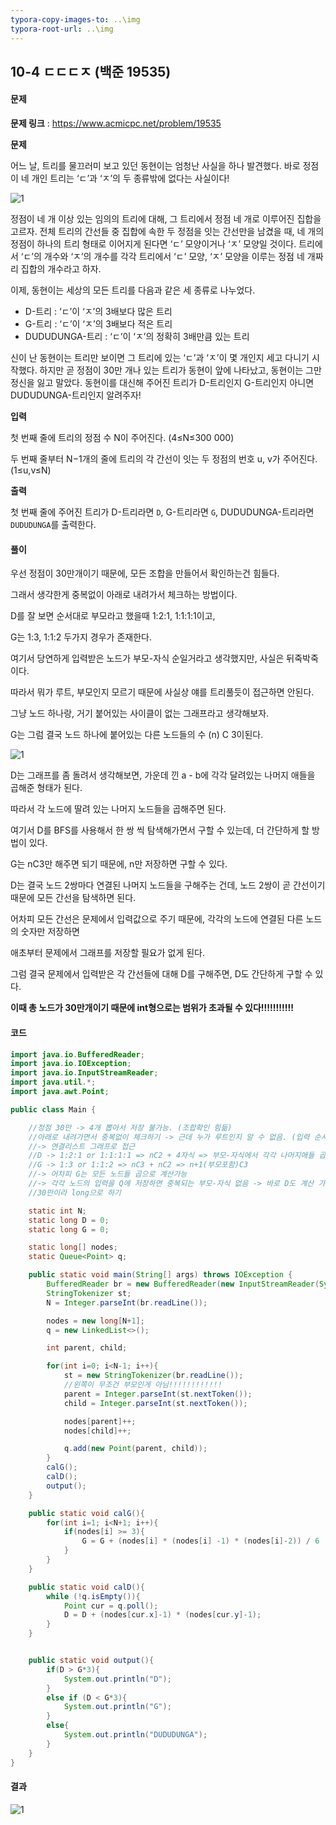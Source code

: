 ```yaml
---
typora-copy-images-to: ..\img
typora-root-url: ..\img
---
```


## 10-4 ㄷㄷㄷㅈ (백준 19535)

#### 문제

**문제 링크** : https://www.acmicpc.net/problem/19535

**문제**

어느 날, 트리를 물끄러미 보고 있던 동현이는 엄청난 사실을 하나 발견했다. 바로 정점이 네 개인 트리는 ‘ㄷ’과 ‘ㅈ’의 두 종류밖에 없다는 사실이다!

![1](problem-10-5-1.png)

정점이 네 개 이상 있는 임의의 트리에 대해, 그 트리에서 정점 네 개로 이루어진 집합을 고르자. 전체 트리의 간선들 중 집합에 속한 두 정점을 잇는 간선만을 남겼을 때, 네 개의 정점이 하나의 트리 형태로 이어지게 된다면 ‘ㄷ’ 모양이거나 ‘ㅈ’ 모양일 것이다. 트리에서 ‘ㄷ’의 개수와 ‘ㅈ’의 개수를 각각 트리에서 ‘ㄷ’ 모양, ‘ㅈ’ 모양을 이루는 정점 네 개짜리 집합의 개수라고 하자.

이제, 동현이는 세상의 모든 트리를 다음과 같은 세 종류로 나누었다.

- D-트리 : ‘ㄷ’이 ‘ㅈ’의 3배보다 많은 트리
- G-트리 : ‘ㄷ’이 ‘ㅈ’의 3배보다 적은 트리
- DUDUDUNGA-트리 : ‘ㄷ’이 ‘ㅈ’의 정확히 3배만큼 있는 트리

신이 난 동현이는 트리만 보이면 그 트리에 있는 ‘ㄷ’과 ‘ㅈ’이 몇 개인지 세고 다니기 시작했다. 하지만 곧 정점이 30만 개나 있는 트리가 동현이 앞에 나타났고, 동현이는 그만 정신을 잃고 말았다. 동현이를 대신해 주어진 트리가 D-트리인지 G-트리인지 아니면 DUDUDUNGA-트리인지 알려주자!

**입력**

첫 번째 줄에 트리의 정점 수 N이 주어진다. (4≤N≤300 000)

두 번째 줄부터 N−1개의 줄에 트리의 각 간선이 잇는 두 정점의 번호 u, v가 주어진다. (1≤u,v≤N)

**출력**

첫 번째 줄에 주어진 트리가 D-트리라면 `D`, G-트리라면 `G`, DUDUDUNGA-트리라면 `DUDUDUNGA`를 출력한다.



#### 풀이

우선 정점이 30만개이기 때문에, 모든 조합을 만들어서 확인하는건 힘들다.

그래서 생각한게 중복없이 아래로 내려가서 체크하는 방법이다.



D를 잘 보면 순서대로 부모라고 했을때 1:2:1, 1:1:1:1이고,

G는 1:3, 1:1:2 두가지 경우가 존재한다.



여기서 당연하게 입력받은 노드가 부모-자식 순일거라고 생각했지만, 사실은 뒤죽박죽이다.

따라서 뭐가 루트, 부모인지 모르기 때문에 사실상 얘를 트리풀듯이 접근하면 안된다.



그냥 노드 하나랑, 거기 붙어있는 사이클이 없는 그래프라고 생각해보자.

G는 그럼 결국 노드 하나에 붙어있는 다른 노드들의 수 (n) C 3이된다.

![1](solution-10-5)

D는 그래프를 좀 돌려서 생각해보면, 가운데 낀 a - b에 각각 달려있는 나머지 애들을 곱해준 형태가 된다.

따라서 각 노드에 딸려 있는 나머지 노드들을 곱해주면 된다.



여기서 D를 BFS를 사용해서 한 쌍 씩 탐색해가면서 구할 수 있는데, 더 간단하게 할 방법이 있다.



G는 nC3만 해주면 되기 때문에, n만 저장하면 구할 수 있다.

D는 결국 노드 2쌍마다 연결된 나머지 노드들을 구해주는 건데, 노드 2쌍이 곧 간선이기 때문에 모든 간선을 탐색하면 된다.

어차피 모든 간선은 문제에서 입력값으로 주기 때문에, 각각의 노드에 연결된 다른 노드의 숫자만 저장하면

애초부터 문제에서 그래프를 저장할 필요가 없게 된다.



그럼 결국 문제에서 입력받은 각 간선들에 대해 D를 구해주면, D도 간단하게 구할 수 있다.

**이때 총 노드가 30만개이기 때문에 int형으로는 범위가 초과될 수 있다!!!!!!!!!!!**







#### 코드

````java
import java.io.BufferedReader;
import java.io.IOException;
import java.io.InputStreamReader;
import java.util.*;
import java.awt.Point;

public class Main {

    //정점 30만 -> 4개 뽑아서 저장 불가능. (조합확인 힘듦)
    //아래로 내려가면서 중복없이 체크하기 -> 근데 누가 루트인지 알 수 없음. (입력 순서가 부모-자식이 아님)
    //-> 연결리스트 그래프로 접근
    //D -> 1:2:1 or 1:1:1:1 => nC2 + 4자식 => 부모-자식에서 각각 나머지애들 곱
    //G -> 1:3 or 1:1:2 => nC3 + nC2 => n+1(부모포함)C3
    //-> 어차피 G는 모든 노드들 곱으로 계산가능
    //-> 각각 노드의 입력을 Q에 저장하면 중복되는 부모-자식 없음 -> 바로 D도 계산 가능
    //30만이라 long으로 하기

    static int N;
    static long D = 0;
    static long G = 0;

    static long[] nodes;
    static Queue<Point> q;

    public static void main(String[] args) throws IOException {
        BufferedReader br = new BufferedReader(new InputStreamReader(System.in));
        StringTokenizer st;
        N = Integer.parseInt(br.readLine());

        nodes = new long[N+1];
        q = new LinkedList<>();

        int parent, child;

        for(int i=0; i<N-1; i++){
            st = new StringTokenizer(br.readLine());
            //왼쪽이 무조건 부모인게 아님!!!!!!!!!!!!
            parent = Integer.parseInt(st.nextToken());
            child = Integer.parseInt(st.nextToken());

            nodes[parent]++;
            nodes[child]++;

            q.add(new Point(parent, child));
        }
        calG();
        calD();
        output();
    }

    public static void calG(){
        for(int i=1; i<N+1; i++){
            if(nodes[i] >= 3){
                G = G + (nodes[i] * (nodes[i] -1) * (nodes[i]-2)) / 6 ;
            }
        }
    }

    public static void calD(){
        while (!q.isEmpty()){
            Point cur = q.poll();
            D = D + (nodes[cur.x]-1) * (nodes[cur.y]-1);
        }
    }


    public static void output(){
        if(D > G*3){
            System.out.println("D");
        }
        else if (D < G*3){
            System.out.println("G");
        }
        else{
            System.out.println("DUDUDUNGA");
        }
    }
}
````



#### 결과

![1](result-10-5.png)

